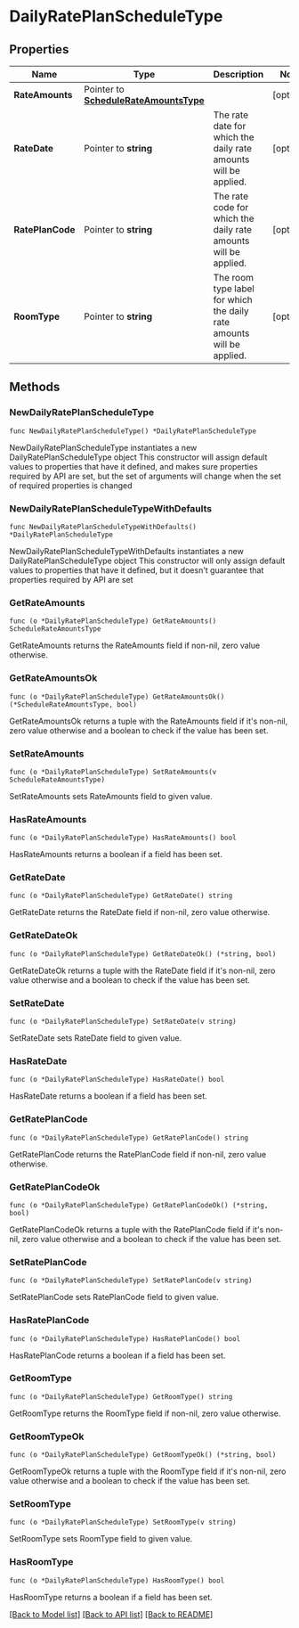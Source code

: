 # DailyRatePlanScheduleType

## Properties

Name | Type | Description | Notes
------------ | ------------- | ------------- | -------------
**RateAmounts** | Pointer to [**ScheduleRateAmountsType**](ScheduleRateAmountsType.md) |  | [optional] 
**RateDate** | Pointer to **string** | The rate date for which the daily rate amounts will be applied. | [optional] 
**RatePlanCode** | Pointer to **string** | The rate code for which the daily rate amounts will be applied. | [optional] 
**RoomType** | Pointer to **string** | The room type label for which the daily rate amounts will be applied. | [optional] 

## Methods

### NewDailyRatePlanScheduleType

`func NewDailyRatePlanScheduleType() *DailyRatePlanScheduleType`

NewDailyRatePlanScheduleType instantiates a new DailyRatePlanScheduleType object
This constructor will assign default values to properties that have it defined,
and makes sure properties required by API are set, but the set of arguments
will change when the set of required properties is changed

### NewDailyRatePlanScheduleTypeWithDefaults

`func NewDailyRatePlanScheduleTypeWithDefaults() *DailyRatePlanScheduleType`

NewDailyRatePlanScheduleTypeWithDefaults instantiates a new DailyRatePlanScheduleType object
This constructor will only assign default values to properties that have it defined,
but it doesn't guarantee that properties required by API are set

### GetRateAmounts

`func (o *DailyRatePlanScheduleType) GetRateAmounts() ScheduleRateAmountsType`

GetRateAmounts returns the RateAmounts field if non-nil, zero value otherwise.

### GetRateAmountsOk

`func (o *DailyRatePlanScheduleType) GetRateAmountsOk() (*ScheduleRateAmountsType, bool)`

GetRateAmountsOk returns a tuple with the RateAmounts field if it's non-nil, zero value otherwise
and a boolean to check if the value has been set.

### SetRateAmounts

`func (o *DailyRatePlanScheduleType) SetRateAmounts(v ScheduleRateAmountsType)`

SetRateAmounts sets RateAmounts field to given value.

### HasRateAmounts

`func (o *DailyRatePlanScheduleType) HasRateAmounts() bool`

HasRateAmounts returns a boolean if a field has been set.

### GetRateDate

`func (o *DailyRatePlanScheduleType) GetRateDate() string`

GetRateDate returns the RateDate field if non-nil, zero value otherwise.

### GetRateDateOk

`func (o *DailyRatePlanScheduleType) GetRateDateOk() (*string, bool)`

GetRateDateOk returns a tuple with the RateDate field if it's non-nil, zero value otherwise
and a boolean to check if the value has been set.

### SetRateDate

`func (o *DailyRatePlanScheduleType) SetRateDate(v string)`

SetRateDate sets RateDate field to given value.

### HasRateDate

`func (o *DailyRatePlanScheduleType) HasRateDate() bool`

HasRateDate returns a boolean if a field has been set.

### GetRatePlanCode

`func (o *DailyRatePlanScheduleType) GetRatePlanCode() string`

GetRatePlanCode returns the RatePlanCode field if non-nil, zero value otherwise.

### GetRatePlanCodeOk

`func (o *DailyRatePlanScheduleType) GetRatePlanCodeOk() (*string, bool)`

GetRatePlanCodeOk returns a tuple with the RatePlanCode field if it's non-nil, zero value otherwise
and a boolean to check if the value has been set.

### SetRatePlanCode

`func (o *DailyRatePlanScheduleType) SetRatePlanCode(v string)`

SetRatePlanCode sets RatePlanCode field to given value.

### HasRatePlanCode

`func (o *DailyRatePlanScheduleType) HasRatePlanCode() bool`

HasRatePlanCode returns a boolean if a field has been set.

### GetRoomType

`func (o *DailyRatePlanScheduleType) GetRoomType() string`

GetRoomType returns the RoomType field if non-nil, zero value otherwise.

### GetRoomTypeOk

`func (o *DailyRatePlanScheduleType) GetRoomTypeOk() (*string, bool)`

GetRoomTypeOk returns a tuple with the RoomType field if it's non-nil, zero value otherwise
and a boolean to check if the value has been set.

### SetRoomType

`func (o *DailyRatePlanScheduleType) SetRoomType(v string)`

SetRoomType sets RoomType field to given value.

### HasRoomType

`func (o *DailyRatePlanScheduleType) HasRoomType() bool`

HasRoomType returns a boolean if a field has been set.


[[Back to Model list]](../README.md#documentation-for-models) [[Back to API list]](../README.md#documentation-for-api-endpoints) [[Back to README]](../README.md)


